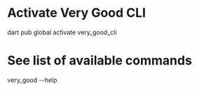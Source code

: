 # Activate Very Good CLI

dart pub global activate very_good_cli

# See list of available commands

very_good --help
